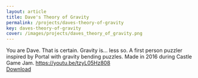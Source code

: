 ```yaml
---
layout: article
title: Dave's Theory of Gravity
permalink: /projects/daves-theory-of-gravity
key: daves-theory-of-gravity
cover: /images/projects/daves_theory_of_gravity.png
---
```


You are Dave. That is certain. Gravity is... less so. A first person puzzler inspired by Portal with gravity bending puzzles. Made in 2016 during Castle Game Jam.
https://youtu.be/tzyL05Hz808
<br>
[Download](https://www.dropbox.com/s/54xo3lzywc2rjii/DavesTheoryOfGravity_Build.zip?dl=0)